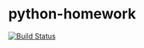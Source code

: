 # python-homework

[![Build Status](https://travis-ci.org/cr4ftsm4n/python-homework.svg?branch=master)](https://travis-ci.org/cr4ftsm4n/python-homework)
